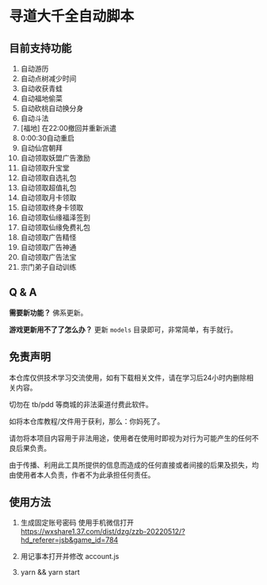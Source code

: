 # 寻道大千全自动脚本

## 目前支持功能

1. 自动游历
2. 自动点树减少时间
3. 自动收获青蛙
4. 自动福地偷菜
5. 自动砍桃自动换分身
6. 自动斗法
7. [福地] 在22:00撤回并重新派遣
8. 0:00:30自动重启
9. 自动仙宫朝拜
10. 自动领取妖盟广告激励
11. 自动领取升宝堂
12. 自动领取自选礼包
13. 自动领取超值礼包
14. 自动领取月卡领取
15. 自动领取终身卡领取
16. 自动领取仙缘福泽签到
17. 自动领取仙缘免费礼包
18. 自动领取广告精怪
19. 自动领取广告神通
20. 自动领取广告法宝
21. 宗门弟子自动训练


## Q & A

**需要新功能？** 佛系更新。

**游戏更新用不了了怎么办？** 更新 `models` 目录即可，非常简单，有手就行。

## 免责声明
	
本仓库仅供技术学习交流使用，如有下载相关文件，请在学习后24小时内删除相关内容。

切勿在 tb/pdd 等商城的非法渠道付费此软件。

如将本仓库教程/文件用于获利，那么：你妈死了。

请勿将本项目内容用于非法用途，使用者在使用时即视为对行为可能产生的任何不良后果负责。
	
由于传播、利用此工具所提供的信息而造成的任何直接或者间接的后果及损失，均由使用者本人负责，作者不为此承担任何责任。

## 使用方法

1. 生成固定账号密码
使用手机微信打开
https://wxshare1.37.com/dist/dzg/zzb-20220512/?hd_referer=jsb&game_id=784

2. 用记事本打开并修改 account.js

3. yarn && yarn start
